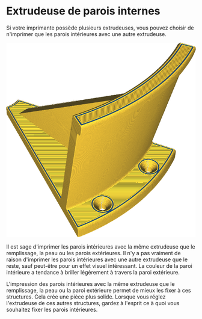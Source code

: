 Extrudeuse de parois internes
====
Si votre imprimante possède plusieurs extrudeuses, vous pouvez choisir de n'imprimer que les parois intérieures avec une autre extrudeuse.

![Les parois intérieures sont imprimées en bleu, mais le reste en jaune](../../../articles/images/wall_x_extruder_nr.png)

Il est sage d'imprimer les parois intérieures avec la même extrudeuse que le remplissage, la peau ou les parois extérieures. Il n'y a pas vraiment de raison d'imprimer les parois intérieures avec une autre extrudeuse que le reste, sauf peut-être pour un effet visuel intéressant. La couleur de la paroi intérieure a tendance à briller légèrement à travers la paroi extérieure.

L'impression des parois intérieures avec la même extrudeuse que le remplissage, la peau ou la paroi extérieure permet de mieux les fixer à ces structures. Cela crée une pièce plus solide. Lorsque vous réglez l'extrudeuse de ces autres structures, gardez à l'esprit ce à quoi vous souhaitez fixer les parois intérieures.
